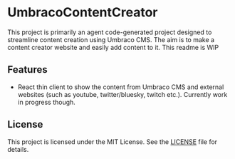 # UmbracoContentCreator

This project is primarily an agent code-generated project designed to streamline content creation using Umbraco CMS. The aim is to make a content creator website and easily add content to it.
This readme is WIP

## Features

- React thin client to show the content from Umbraco CMS and external websites (such as youtube, twitter/bluesky, twitch etc.). Currently work in progress though.

## License

This project is licensed under the MIT License. See the [LICENSE](./LICENSE) file for details.
